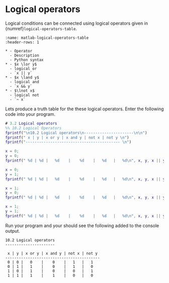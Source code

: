 # Logical operators

Logical conditions can be connected using logical operators given in {numref}`logical-operators-table`.

```{list-table} Logical operators
:name: matlab-logical-operators-table
:header-rows: 1

* - Operator
  - Description
  - Python syntax
* - $x \lor y$ 
  - logical or
  - `x || y`
* - $x \land y$
  - logical and
  - `x && y`
* - $\lnot x$
  - logical not
  - `~ x`
```

Lets produce a truth table for the these logical operators. Enter the following code into your program.

```matlab
# 3.2 Logical operators
%% 10.2 Logical Operators
fprintf("\n10.2 Logical operators\n----------------------\n\n")
fprintf(" x | y | x or y | x and y | not x | not y \n")
fprintf("------------------------------------------ \n")

x = 0;
y = 0;
fprintf(" %d | %d |   %d    |    %d    |   %d   |   %d\n", x, y, x || y, x && y, ~x, ~y)

x = 0;
y = 1;
fprintf(" %d | %d |   %d    |    %d    |   %d   |   %d\n", x, y, x || y, x && y, ~x, ~y)

x = 1;
y = 0;
fprintf(" %d | %d |   %d    |    %d    |   %d   |   %d\n", x, y, x || y, x && y, ~x, ~y)

x = 1;
y = 1;
fprintf(" %d | %d |   %d    |    %d    |   %d   |   %d\n", x, y, x || y, x && y, ~x, ~y)
```

Run your program and your should see the following added to the console output.

```text
10.2 Logical operators
----------------------

 x | y | x or y | x and y | not x | not y 
------------------------------------------ 
 0 | 0 |   0    |    0    |   1   |   1
 0 | 1 |   1    |    0    |   1   |   0
 1 | 0 |   1    |    0    |   0   |   1
 1 | 1 |   1    |    1    |   0   |   0
```
